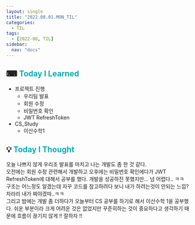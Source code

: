```yaml
---
layout: single
title: "2022.08.01.MON_TIL"
categories:
  - TIL
tags:
  - [2022-08, TIL]
sidebar:
  nav: "docs"
---
```


## ⌨ <a style="color:#00adb5">Today I Learned</a>

- 프로젝트 진행
  - 우리팀 발표
  - 회원 수정
  - 비밀번호 확인
  - JWT RefreshToken
- CS_Study
  - 이산수학1

## 💡 <a style="color:#00adb5">Today I Thought</a>

오늘 나쁘지 않게 우리조 발표를 마치고 나는 개발도 좀 한 것 같다.<br>
오전에는 회원 수정 관련해서 개발하고 오후에는 비밀번호 확인에다가 JWT RefreshToken에 대해서 공부를 했다. 개발을 성공하진 못했지만... 넘 어렵다.. ㅋㅋ<br>
구조는 어느정도 알겠는데 자꾸 코드를 참고하려다 보니 내가 하려는것이 안되는 느낌? 차라리 내가 짜야겠따..ㅋㅋ<br>
그리고 밤에는 개발 좀 더하다가 오늘부터 CS 공부를 하기로 해서 이산수학 1을 공부했다. 쉬운 부분이라 크게 어려운 것은 없었지만 꾸준히하는 것이 중요하다고 생각하기 때문에 흐름이 끊기지 않게 !! 잘하자 !!
